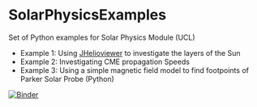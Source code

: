 # SolarPhysicsExamples
Set of Python examples for Solar Physics Module (UCL)

+ Example 1: Using [JHelioviewer](http://www.jhelioviewer.org/) to investigate the layers of the Sun
+ Example 2: Investigating CME propagation Speeds
+ Example 3: Using a simple magnetic field model to find footpoints of Parker Solar Probe (Python)

[![Binder](https://mybinder.org/badge_logo.svg)](https://mybinder.org/v2/gh/MSSLSolar/SPCE0011_Examples/1334c5442f1fd5616a0c8948bd46895292db47c1)

<!-- # Local Installation (Useful if Internet Connection unstable)
1. Install Anaconda, a Python and Data Science package manager 
https://www.anaconda.com/products/individual

2. Use the environment.yml file to install relevant packages:
  - Open a terminal (Different for Mac (terminal), Linux (bash), Windows (anaconda terminal))
  - Generate relevant environment: conda env create solarphysics
  - Install environment.yml file: conda env update -n solarphysics --file environment.yml
  - Activate environment.yml file: conda activate solarphysics
  - Open jupyter notebook: jupyter notebook
  - Navigate to folder where you
  
3. Open the Notebook in Jupyter, either from the Anaconda GUI (Windows, MAC), or from the Anaconda Prompt:
jupyter notebook Notebookfile.ipynb  -->
